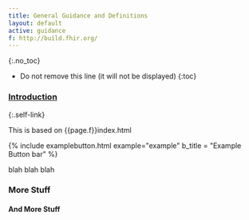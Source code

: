 ```yaml
---
title: General Guidance and Definitions
layout: default
active: guidance
f: http://build.fhir.org/
---
```


{:.no_toc}

<!-- TOC  the css styling for this is \pages\assets\css\project.css under 'markdown-toc'-->

* Do not remove this line (it will not be displayed)
{:toc}

### [Introduction](#)
{:.self-link}

This is based on {{page.f}}index.html


{% include examplebutton.html example="example" b_title = "Example Button bar" %}



blah blah blah

### More Stuff

#### And More Stuff
